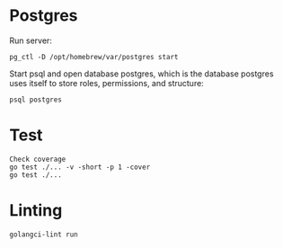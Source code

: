 # Postgres

Run server:

````
pg_ctl -D /opt/homebrew/var/postgres start
````

Start psql and open database postgres, which is the database postgres uses itself to store roles, permissions, and structure:
````
psql postgres
````

# Test

````
Check coverage
go test ./... -v -short -p 1 -cover
go test ./...
````
# Linting

````
golangci-lint run
````